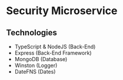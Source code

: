 # Security Microservice

## Technologies
- TypeScript & NodeJS (Back-End)
- Express (Back-End Framework)
- MongoDB (Database)
- Winston (Logger)
- DateFNS (Dates)
